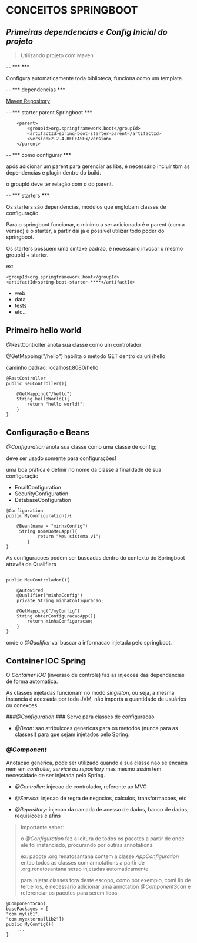 
# CONCEITOS SPRINGBOOT #

## _Primeiras dependencias e Config Inicial do projeto_ ##

> Utilizando projeto com Maven

--
*** <parent> ***

Configura automaticamente toda biblioteca, funciona como um template.

--
*** dependencias ***

[Maven Repository](https://mvnrepository.com) 

--
*** starter parent Springboot ***
```
    <parent>
        <groupId>org.springframework.boot</groupId>
        <artifactId>spring-boot-starter-parent</artifactId>
        <version>2.2.4.RELEASE</version>
    </parent>
```

--
*** como configurar ***

após adicionar um parent para gerenciar as libs, é necessário incluir tbm as dependencias e plugin dentro do build.

o groupId deve ter relação com o do parent.

--
*** starters ***

Os starters são dependencias, módulos que englobam classes de configuração.

Para o springboot funcionar, o minimo a ser adicionado é o parent (com a versao) e o starter,
a partir dai já é possivel utilizar todo poder do springboot.

Os starters possuem uma sintaxe padrão, é necessario invocar o mesmo groupId + starter.

ex: 

```
<groupId>org.springframework.boot</groupId>
<artifactId>spring-boot-starter-****</artifactId>
```

- web
- data
- tests
- etc...

## Primeiro hello world ##

@RestController anota sua classe como um controlador

@GetMapping("/hello") habilita o método GET dentro da uri /hello

caminho padrao: localhost:8080/hello

```
@RestController
public SeuController(){

    @GetMapping("/hello")
    String helloWorld(){
        return "hello world!";
    }
}
```

## Configuração e Beans ##

_@Configuration_ anota sua classe como uma classe de config;

deve ser usado somente para configurações!

uma boa prática é definir no nome da classe a finalidade de sua configuração

- EmailConfiguration
- SecurityConfiguration
- DatabaseConfiguration


```
@Configuration
public MyConfiguration(){

    @Bean(name = "minhaConfig")
     String nomeDoMeuApp(){
            return "Meu sistema v1";
        }
}
```

As configuracoes podem ser buscadas dentro do contexto do Springboot através de Qualifiers

```

public MeuControlador(){

    @Autowired
    @Qualifier("minhaConfig")
    private String minhaConfiguracao;

    @GetMapping("/myConfig")
    String obterConfiguracaoApp(){
        return minhaConfiguracao;
    }
}

```

onde o _@Qualifier_ vai buscar a informacao injetada pelo springboot.

## Container IOC Spring ##

O _Container IOC_ (inversao de controle) faz as injecoes das dependencias
de forma automatica.

As classes injetadas funcionam no modo _singleton_, ou seja, a mesma instancia é
acessada por toda JVM, não importa a quantidade de usuários ou conexoes.

###_@Configuration_ ###
Serve para classes de configuracao

- _@Bean_: sao atribuicoes genericas para os metodos (nunca para as classes!)
  para que sejam injetados pelo Spring.

### _@Component_ ###
Anotacao generica, pode ser utilizado quando a sua classe nao se 
encaixa nem em _controller, service ou repository_ mas mesmo assim
tem necessidade de ser injetada pelo Spring.

- _@Controller_: injecao de controlador, referente ao MVC

- _@Service_: injecao de regra de negocios, calculos, transformacoes, etc

- _@Repository_: injecao da camada de acesso de dados, banco de dados,
requisicoes e afins

> Importante saber:
> 
> o _@Configuration_ faz a leitura de todos os pacotes a partir de onde ele foi instanciado,
> procurando por outras annotations.
> 
> ex: pacote .org.renatosantana contem a classe _AppConfiguration_ entao todos as
> classes com annotations a partir de .org.renatosantana serao injetadas automaticamente.
> 
> para injetar classes fora deste escopo, como por exemplo, coml lib de terceiros, é necessario
> adicionar uma annotation _@ComponentScan_ e referenciar os pacotes para serem lidos

```
@ComponentScan(
basePackages = [
"com.mylib1",
"com.myexternallib2"])
public MyConfig(){
    ...
}
```